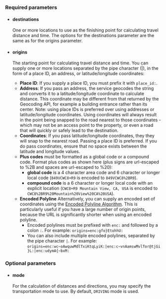 <!--- This is a generated file, do not edit! -->
<!--- [START maps_http_parameters_distancematrix] -->
<h3 id="required-parameters">Required parameters</h3>

-   <h4 id="destinations">destinations</h4>

    One or more locations to use as the finishing point for calculating travel distance and time. The options for the destinations parameter are the same as for the origins parameter.

-   <h4 id="origins">origins</h4>

    The starting point for calculating travel distance and time. You can supply one or more locations separated by the pipe character (|), in the form of a place ID, an address, or latitude/longitude coordinates:

    -   **Place ID**: If you supply a place ID, you must prefix it with `place_id:`.
    -   **Address**: If you pass an address, the service geocodes the string and converts it to a latitude/longitude coordinate to calculate distance. This coordinate may be different from that returned by the Geocoding API, for example a building entrance rather than its center.
        Note: using place IDs is preferred over using addresses or latitude/longitude coordinates. Using coordinates will always result in the point being snapped to the road nearest to those coordinates - which may not be an access point to the property, or even a road that will quickly or safely lead to the destination.
    -   **Coordinates**: If you pass latitude/longitude coordinates, they they will snap to the nearest road. Passing a place ID is preferred. If you do pass coordinates, ensure that no space exists between the latitude and longitude values.
    -   **Plus codes** must be formatted as a global code or a compound code. Format plus codes as shown here (plus signs are url-escaped to %2B and spaces are url-escaped to %20):
        -   **global code** is a 4 character area code and 6 character or longer local code (`849VCWC8+R9` is encoded to `849VCWC8%2BR9`).
        -   **compound code** is a 6 character or longer local code with an explicit location (`CWC8+R9 Mountain View, CA, USA` is encoded to `CWC8%2BR9%20Mountain%20View%20CA%20USA`).
    -   **Encoded Polyline** Alternatively, you can supply an encoded set of coordinates using the [Encoded Polyline Algorithm](https://developers.google.com/maps/documentation/utilities/polylinealgorithm). This is particularly useful if you have a large number of origin points, because the URL is significantly shorter when using an encoded polyline.
        -   Encoded polylines must be prefixed with `enc:` and followed by a colon `:`. For example: `origins=enc:gfo}EtohhU:`
        -   You can also include multiple encoded polylines, separated by the pipe character `|`. For example: `origins=enc:wc~oAwquwMdlTxiKtqLyiK:|enc:c~vnAamswMvlTor@tjGi}L:|enc:udymA{~bxM:`

<h3 id="optional-parameters">Optional parameters</h3>

-   <h4 id="mode">mode</h4>

    For the calculation of distances and directions, you may specify the transportation mode to use. By default, `DRIVING` mode is used.

<!--- [END maps_http_parameters_distancematrix] -->